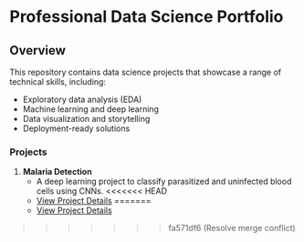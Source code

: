 # Professional Data Science Portfolio

## Overview
This repository contains data science projects that showcase a range of technical skills, including:
- Exploratory data analysis (EDA)
- Machine learning and deep learning
- Data visualization and storytelling
- Deployment-ready solutions

### Projects
1. **Malaria Detection**  
   - A deep learning project to classify parasitized and uninfected blood cells using CNNs.
<<<<<<< HEAD
   - [View Project Details](malaria_detection/README.md)
=======
   - [View Project Details](malaria_detection/README.md)
>>>>>>> fa571df6 (Resolve merge conflict)
